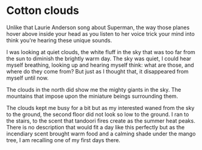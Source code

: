 # Cotton clouds

Unlike that Laurie Anderson song about Superman, the way those planes hover above inside your head as you listen to her voice trick your mind into think you're hearing these unique sounds. 

I was looking at quiet clouds, the white fluff in the sky that was too far from the sun to diminish the brightly warm day. The sky was quiet, I could hear myself breathing, looking up and hearing myself think: what are those, and where do they come from? But just as I thought that, it disappeared from myself until now. 

The clouds in the north did show me the mighty giants in the sky. The mountains that impose upon the miniature beings surrounding them. 

The clouds kept me busy for a bit but as my interested waned from the sky to the ground, the second floor did not look so low to the ground. I ran to the stairs, to the scent that tandoori fires create as the summer heat peaks. There is no description that would fit a day like this perfectly but as the incendiary scent brought warm food and a calming shade under the mango tree, I am recalling one of my first days there.
